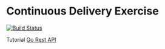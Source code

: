 # Continuous Delivery Exercise
[![Build Status](https://travis-ci.com/simonangerbauer/go-mux.svg?branch=master)](https://travis-ci.com/simonangerbauer/go-mux)

Tutorial [Go Rest API](https://semaphoreci.com/community/tutorials/building-and-testing-a-rest-api-in-go-with-gorilla-mux-and-postgresql)
